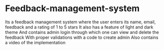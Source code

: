 # Feedback-management-system
Its a feedback management system where the user enters its name, email, feedback and a rating of 1 to 5 stars
It also has a feature of light and dark theme
And contains admin login through which one can view and delete the feedback
With proper validations
with a code to create admin
Also contains a video of the implementation
